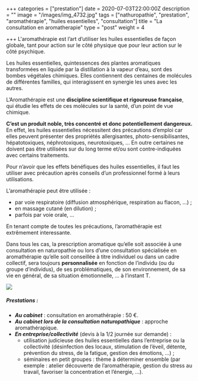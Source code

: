 +++
categories = ["prestation"]
date = 2020-07-03T22:00:00Z
description = ""
image = "/images/img_4732.jpg"
tags = ["nathuropathie", "prestation", "aromathérapie", "huiles essentielles", "consultation"]
title = "La consultation en aromatherapie"
type = "post"
weight = 4

+++
L'aromathérapie est l’art d’utiliser les huiles essentielles de façon globale, tant pour action sur le côté physique que pour leur action sur le côté psychique.

Les huiles essentielles, quintessences des plantes aromatiques transformées en liquide par la distillation à la vapeur d’eau, sont des bombes végétales chimiques. Elles contiennent des centaines de molécules de différentes familles, qui interagissent en synergie les unes avec les autres.

L’Aromathérapie est une **discipline scientifique et rigoureuse française**, qui étudie les effets de ces molécules sur la santé, d’un point de vue chimique.

**C’est un produit noble, très concentré et donc potentiellement dangereux.** En effet, les huiles essentielles nécessitent des précautions d’emploi car elles peuvent présenter des propriétés allergisantes, photo-sensibilisantes, hépatotoxiques, néphrotoxiques, neurotoxiques, ... En outre certaines ne doivent pas être utilisées sur du long terme et/ou sont contre-indiquées avec certains traitements.

Pour n’avoir que les effets bénéfiques des huiles essentielles, il faut les utiliser avec précaution après conseils d’un professionnel formé à leurs utilisations.

L’aromathérapie peut être utilisée :

* par voie respiratoire (diffusion atmosphérique, respiration au flacon, ...) ;
* en massage cutané (en dilution) ;
* parfois par voie orale, ...

En tenant compte de toutes les précautions, l’aromathérapie est extrêmement interessante.

Dans tous les cas, la prescription aromatique qu’elle soit associée à une consultation en naturopathie ou lors d’une consultation spécialisée en aromathérapie qu’elle soit conseillée à titre individuel ou dans un cadre collectif, sera toujours **personnalisée** en fonction de l’individu (ou du groupe d’individus), de ses problématiques, de son environnement, de sa vie en général, de sa situation émotionnelle, ... à l’instant T.

![](/images/img_4615.jpg)

##### Prestations :

* **_Au cabinet_** : consultation en aromathérapie : 50 €.
* **_Au cabinet lors de la consultation naturopathique_** : approche aromathérapique.
* **_En entreprise/collectivité_** (devis à la 1/2 journée sur demande) :
  * utilisation judicieuse des huiles essentielles dans l’entreprise ou la collectivité (désinfection des locaux, stimulation de l’éveil, détente, prévention du stress, de la fatigue, gestion des émotions, ...) ;
  * séminaires en petit groupes : thème à déterminer ensemble (par exemple : atelier découverte de l’aromathérapie, gestion du stress au travail, favoriser la concentration et l’énergie, ...).